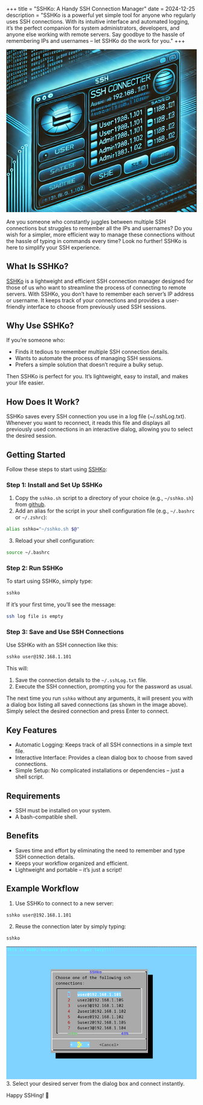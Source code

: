 +++
title = "SSHKo: A Handy SSH Connection Manager"
date = 2024-12-25
description = "SSHKo is a powerful yet simple tool for anyone who regularly uses SSH connections. With its intuitive interface and automated logging, it’s the perfect companion for system administrators, developers, and anyone else working with remote servers. Say goodbye to the hassle of remembering IPs and usernames – let SSHKo do the work for you."
+++

![Image](banner.png)

Are you someone who constantly juggles between multiple SSH connections but struggles to remember all the IPs and usernames? Do you wish for a simpler, more efficient way to manage these connections without the hassle of typing in commands every time? Look no further! SSHKo is here to simplify your SSH experience.
<!-- more -->
## What Is SSHKo?

[SSHKo](https://github.com/stdakov/sshko) is a lightweight and efficient SSH connection manager designed for those of us who want to streamline the process of connecting to remote servers. With SSHKo, you don’t have to remember each server’s IP address or username. It keeps track of your connections and provides a user-friendly interface to choose from previously used SSH sessions.

## Why Use SSHKo?
If you’re someone who:

* Finds it tedious to remember multiple SSH connection details.
* Wants to automate the process of managing SSH sessions.
* Prefers a simple solution that doesn’t require a bulky setup.

Then SSHKo is perfect for you. It’s lightweight, easy to install, and makes your life easier.
## How Does It Work?

SSHKo saves every SSH connection you use in a log file (~/.sshLog.txt). Whenever you want to reconnect, it reads this file and displays all previously used connections in an interactive dialog, allowing you to select the desired session.

## Getting Started
Follow these steps to start using [SSHKo](https://github.com/stdakov/sshko):
### Step 1: Install and Set Up SSHKo

1. Copy the `sshko.sh` script to a directory of your choice (e.g., `~/sshko.sh`) from [github](https://github.com/stdakov/sshko).
2. Add an alias for the script in your shell configuration file (e.g., `~/.bashrc` or `~/.zshrc`):

```bash
alias sshko="~/sshko.sh $@"
```
3. Reload your shell configuration:
```bash
source ~/.bashrc
```

### Step 2: Run SSHKo
To start using SSHKo, simply type:

```bash
sshko
```
If it’s your first time, you’ll see the message:
```bash
ssh log file is empty
```
### Step 3: Save and Use SSH Connections

Use SSHKo with an SSH connection like this:
```bash
sshko user@192.168.1.101
```
This will:

1. Save the connection details to the `~/.sshLog.txt` file.
2. Execute the SSH connection, prompting you for the password as usual.

The next time you run `sshko` without any arguments, it will present you with a dialog box listing all saved connections (as shown in the image above). Simply select the desired connection and press Enter to connect.

## Key Features
* Automatic Logging: Keeps track of all SSH connections in a simple text file.
* Interactive Interface: Provides a clean dialog box to choose from saved connections.
* Simple Setup: No complicated installations or dependencies – just a shell script.

## Requirements
* SSH must be installed on your system.
* A bash-compatible shell.

## Benefits

* Saves time and effort by eliminating the need to remember and type SSH connection details.
* Keeps your workflow organized and efficient.
* Lightweight and portable – it’s just a script!

## Example Workflow
1. Use SSHKo to connect to a new server:
```bash 
sshko user@192.168.1.101
```
2. Reuse the connection later by simply typing:
```bash 
sshko
```
![Image](screenshot.png)
3. Select your desired server from the dialog box and connect instantly.

Happy SSHing! 🚀


